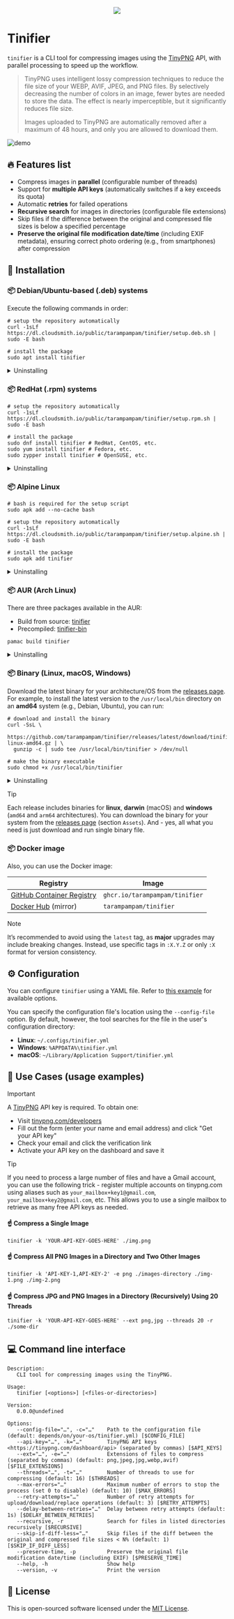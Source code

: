 <p align="center">
  <a href="https://github.com/tarampampam/tinifier#readme">
    <picture>
      <source media="(prefers-color-scheme: dark)" srcset="https://socialify.git.ci/tarampampam/tinifier/image?description=1&font=Raleway&forks=1&issues=1&logo=https%3A%2F%2Ftinypng.com%2Fimages%2Fapng%2Fpanda-waving.png&owner=1&pulls=1&pattern=Solid&stargazers=1&theme=Dark">
      <img align="center" src="https://socialify.git.ci/tarampampam/tinifier/image?description=1&font=Raleway&forks=1&issues=1&logo=https%3A%2F%2Ftinypng.com%2Fimages%2Fapng%2Fpanda-waving.png&owner=1&pulls=1&pattern=Solid&stargazers=1&theme=Light">
    </picture>
  </a>
</p>

# Tinifier

`tinifier` is a CLI tool for compressing images using the [TinyPNG](https://tinypng.com) API, with parallel
processing to speed up the workflow.

> TinyPNG uses intelligent lossy compression techniques to reduce the file size of your WEBP, AVIF, JPEG, and
> PNG files. By selectively decreasing the number of colors in an image, fewer bytes are needed to store the
> data. The effect is nearly imperceptible, but it significantly reduces file size.
>
> Images uploaded to TinyPNG are automatically removed after a maximum of 48 hours, and only you are allowed
> to download them.

![demo](art/demo.gif)

## 🔥 Features list

- Compress images in **parallel** (configurable number of threads)
- Support for **multiple API keys** (automatically switches if a key exceeds its quota)
- Automatic **retries** for failed operations
- **Recursive search** for images in directories (configurable file extensions)
- Skip files if the difference between the original and compressed file sizes is below a specified percentage
- **Preserve the original file modification date/time** (including EXIF metadata), ensuring correct photo
  ordering (e.g., from smartphones) after compression

## 🧩 Installation

### 📦 Debian/Ubuntu-based (.deb) systems

Execute the following commands in order:

```shell
# setup the repository automatically
curl -1sLf https://dl.cloudsmith.io/public/tarampampam/tinifier/setup.deb.sh | sudo -E bash

# install the package
sudo apt install tinifier
```

<details>
  <summary>Uninstalling</summary>

```shell
sudo apt remove tinifier
rm /etc/apt/sources.list.d/tarampampam-tinifier.list
```

</details>

### 📦 RedHat (.rpm) systems

```shell
# setup the repository automatically
curl -1sLf https://dl.cloudsmith.io/public/tarampampam/tinifier/setup.rpm.sh | sudo -E bash

# install the package
sudo dnf install tinifier # RedHat, CentOS, etc.
sudo yum install tinifier # Fedora, etc.
sudo zypper install tinifier # OpenSUSE, etc.
```

<details>
  <summary>Uninstalling</summary>

```shell
# RedHat, CentOS, Fedora, etc.
sudo dnf remove tinifier
rm /etc/yum.repos.d/tarampampam-tinifier.repo
rm /etc/yum.repos.d/tarampampam-tinifier-source.repo

# OpenSUSE, etc.
sudo zypper remove tinifier
zypper rr tarampampam-tinifier
zypper rr tarampampam-tinifier-source
```

</details>

### 📦 Alpine Linux

```shell
# bash is required for the setup script
sudo apk add --no-cache bash

# setup the repository automatically
curl -1sLf https://dl.cloudsmith.io/public/tarampampam/tinifier/setup.alpine.sh | sudo -E bash

# install the package
sudo apk add tinifier
```

<details>
  <summary>Uninstalling</summary>

```shell
sudo apk del tinifier
$EDITOR /etc/apk/repositories # remove the line with the repository
```

</details>

### 📦 AUR (Arch Linux)

There are three packages available in the AUR:

- Build from source: [tinifier](https://aur.archlinux.org/packages/tinifier)
- Precompiled: [tinifier-bin](https://aur.archlinux.org/packages/tinifier-bin)

```shell
pamac build tinifier
```

<details>
  <summary>Uninstalling</summary>

```shell
pacman -Rs tinifier
```

</details>

### 📦 Binary (Linux, macOS, Windows)

Download the latest binary for your architecture/OS from the [releases page][link_releases]. For example, to install
the latest version to the `/usr/local/bin` directory on an **amd64** system (e.g., Debian, Ubuntu), you can run:

```shell
# download and install the binary
curl -SsL \
  https://github.com/tarampampam/tinifier/releases/latest/download/tinifier-linux-amd64.gz | \
  gunzip -c | sudo tee /usr/local/bin/tinifier > /dev/null

# make the binary executable
sudo chmod +x /usr/local/bin/tinifier
```

<details>
  <summary>Uninstalling</summary>

```shell
sudo rm /usr/local/bin/tinifier
```

</details>

> [!TIP]
> Each release includes binaries for **linux**, **darwin** (macOS) and **windows** (`amd64` and `arm64` architectures).
> You can download the binary for your system from the [releases page][link_releases] (section `Assets`). And - yes,
> all what you need is just download and run single binary file.

[link_releases]:https://github.com/tarampampam/tinifier/releases

### 📦 Docker image

Also, you can use the Docker image:

| Registry                               | Image                          |
|----------------------------------------|--------------------------------|
| [GitHub Container Registry][link_ghcr] | `ghcr.io/tarampampam/tinifier` |
| [Docker Hub][link_docker_hub] (mirror) | `tarampampam/tinifier`         |

> [!NOTE]
> It’s recommended to avoid using the `latest` tag, as **major** upgrades may include breaking changes.
> Instead, use specific tags in `:X.Y.Z` or only `:X` format for version consistency.

[link_ghcr]:https://github.com/tarampampam/tinifier/pkgs/container/tinifier
[link_docker_hub]:https://hub.docker.com/r/tarampampam/tinifier/

## ⚙ Configuration

You can configure `tinifier` using a YAML file. Refer to [this example](tinifier.example.yml) for
available options.

You can specify the configuration file's location using the `--config-file` option. By default, however, the
tool searches for the file in the user's configuration directory:

- **Linux**: `~/.configs/tinifier.yml`
- **Windows**: `%APPDATA%\tinifier.yml`
- **macOS**: `~/Library/Application Support/tinifier.yml`

## 🚀 Use Cases (usage examples)

> [!IMPORTANT]
> A [TinyPNG](https://tinypng.com) API key is required. To obtain one:
> - Visit [tinypng.com/developers](https://tinypng.com/developers)
> - Fill out the form (enter your name and email address) and click "Get your API key"
> - Check your email and click the verification link
> - Activate your API key on the dashboard and save it

> [!TIP]
> If you need to process a large number of files and have a Gmail account, you can use the following
> trick - register multiple accounts on tinypng.com using aliases such as `your_mailbox+key1@gmail.com`,
> `your_mailbox+key2@gmail.com`, etc. This allows you to use a single mailbox to retrieve as many free API
> keys as needed.

#### ☝ Compress a Single Image

```shell
tinifier -k 'YOUR-API-KEY-GOES-HERE' ./img.png
```

#### ☝ Compress All PNG Images in a Directory and Two Other Images

```shell
tinifier -k 'API-KEY-1,API-KEY-2' -e png ./images-directory ./img-1.png ./img-2.png
```

#### ☝ Compress JPG and PNG Images in a Directory (Recursively) Using 20 Threads

```shell
tinifier -k 'YOUR-API-KEY-GOES-HERE' --ext png,jpg --threads 20 -r ./some-dir
```

<!--GENERATED:APP_README-->
## 💻 Command line interface

```
Description:
   CLI tool for compressing images using the TinyPNG.

Usage:
   tinifier [<options>] [<files-or-directories>]

Version:
   0.0.0@undefined

Options:
   --config-file="…", -c="…"    Path to the configuration file (default: depends/on/your-os/tinifier.yml) [$CONFIG_FILE]
   --api-key="…", -k="…"        TinyPNG API keys <https://tinypng.com/dashboard/api> (separated by commas) [$API_KEYS]
   --ext="…", -e="…"            Extensions of files to compress (separated by commas) (default: png,jpeg,jpg,webp,avif) [$FILE_EXTENSIONS]
   --threads="…", -t="…"        Number of threads to use for compressing (default: 16) [$THREADS]
   --max-errors="…"             Maximum number of errors to stop the process (set 0 to disable) (default: 10) [$MAX_ERRORS]
   --retry-attempts="…"         Number of retry attempts for upload/download/replace operations (default: 3) [$RETRY_ATTEMPTS]
   --delay-between-retries="…"  Delay between retry attempts (default: 1s) [$DELAY_BETWEEN_RETRIES]
   --recursive, -r              Search for files in listed directories recursively [$RECURSIVE]
   --skip-if-diff-less="…"      Skip files if the diff between the original and compressed file sizes < N% (default: 1) [$SKIP_IF_DIFF_LESS]
   --preserve-time, -p          Preserve the original file modification date/time (including EXIF) [$PRESERVE_TIME]
   --help, -h                   Show help
   --version, -v                Print the version
```
<!--/GENERATED:APP_README-->

## 📜 License

This is open-sourced software licensed under the [MIT License][link_license].

[link_license]:https://github.com/tarampampam/tinifier/blob/master/LICENSE
